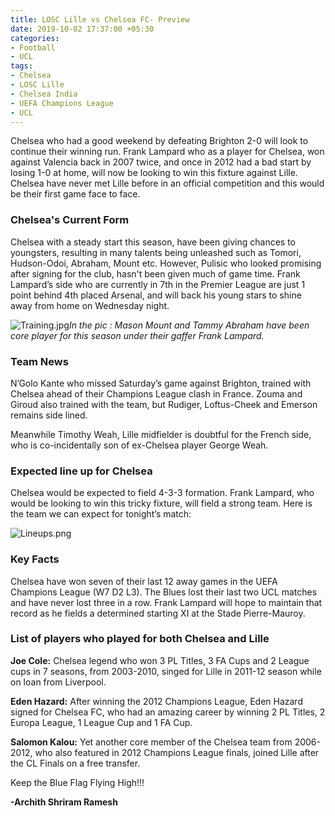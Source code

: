```yaml
---
title: LOSC Lille vs Chelsea FC- Preview
date: 2019-10-02 17:37:00 +05:30
categories:
- Football
- UCL
tags:
- Chelsea
- LOSC Lille
- Chelsea India
- UEFA Champions League
- UCL
---
```


Chelsea who had a good weekend by defeating Brighton 2-0 will look to continue their winning run. Frank Lampard who as a player for Chelsea, won against Valencia back in 2007 twice, and once in 2012 had a bad start by losing 1-0 at home, will now be looking to win this fixture against Lille. Chelsea have never met Lille before in an official competition and this would be their first game face to face.

### Chelsea's Current Form

Chelsea with a steady start this season, have been giving chances to youngsters, resulting in many talents being unleashed such as Tomori, Hudson-Odoi, Abraham, Mount etc. However, Pulisic who looked promising after signing for the club, hasn't been given much of game time. Frank Lampard’s side who are currently in 7th in the Premier League are just 1 point behind 4th placed Arsenal, and will back his young stars to shine away from home on Wednesday night.

![Training.jpg](/uploads/Training.jpg)*In the pic : Mason Mount and Tammy Abraham have been core player for this season under their gaffer Frank Lampard.*

### Team News

N’Golo Kante who missed Saturday’s game against Brighton, trained with Chelsea ahead of their Champions League clash in France. Zouma and Giroud also trained with the team, but Rudiger, Loftus-Cheek and Emerson remains side lined.

Meanwhile Timothy Weah, Lille midfielder is doubtful for the French side, who is co-incidentally son of ex-Chelsea player George Weah.

### Expected line up for Chelsea

Chelsea would be expected to field 4-3-3 formation. Frank Lampard, who would be looking to win this tricky fixture, will field a strong team. Here is the team we can expect for tonight’s match:

![Lineups.png](/uploads/Lineups.png)

### Key Facts

Chelsea have won seven of their last 12 away games in the UEFA Champions League (W7 D2 L3). The Blues lost their last two UCL matches and have never lost three in a row. Frank Lampard will hope to maintain that record as he fields a determined starting XI at the Stade Pierre-Mauroy.

### List of players who played for both Chelsea and Lille

**Joe Cole:** Chelsea legend who won 3 PL Titles, 3 FA Cups and 2 League cups in 7 seasons, from 2003-2010, singed for Lille in 2011-12 season while on loan from Liverpool.

**Eden Hazard:** After winning the 2012 Champions League, Eden Hazard signed for Chelsea FC, who had an amazing career by winning 2 PL Titles, 2 Europa League, 1 League Cup and 1 FA Cup.

**Salomon Kalou:** Yet another core member of the Chelsea team from 2006-2012, who also featured in 2012 Champions League finals, joined Lille after the CL Finals on a free transfer.

Keep the Blue Flag Flying High!!!

**-Archith Shriram Ramesh**